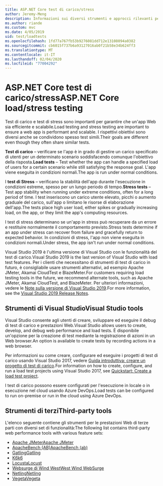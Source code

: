 ```yaml
---
title: ASP.NET Core test di carico/stress
author: Jeremy-Meng
description: Informazioni sui diversi strumenti e approcci rilevanti per test di carico e test di stress ASP.NET Core app.
ms.author: riande
ms.custom: mvc
ms.date: 4/05/2019
uid: test/loadtests
ms.openlocfilehash: 1fd77a767fb53b9276081dd712e13108094a0382
ms.sourcegitcommit: cb6015f737b6a93127016ab0f21b58e34b624ff3
ms.translationtype: MT
ms.contentlocale: it-IT
ms.lasthandoff: 02/04/2020
ms.locfileid: "77004292"
---
```

# <a name="aspnet-core-loadstress-testing"></a><span data-ttu-id="c4d1e-103">ASP.NET Core test di carico/stress</span><span class="sxs-lookup"><span data-stu-id="c4d1e-103">ASP.NET Core load/stress testing</span></span>

<span data-ttu-id="c4d1e-104">Test di carico e test di stress sono importanti per garantire che un'app Web sia efficiente e scalabile.</span><span class="sxs-lookup"><span data-stu-id="c4d1e-104">Load testing and stress testing are important to ensure a web app is performant and scalable.</span></span> <span data-ttu-id="c4d1e-105">I rispettivi obiettivi sono diversi anche se condividono spesso test simili.</span><span class="sxs-lookup"><span data-stu-id="c4d1e-105">Their goals are different even though they often share similar tests.</span></span>

<span data-ttu-id="c4d1e-106">**Test di carico** &ndash; verificare se l'app è in grado di gestire un carico specificato di utenti per un determinato scenario soddisfacendo comunque l'obiettivo della risposta.</span><span class="sxs-lookup"><span data-stu-id="c4d1e-106">**Load tests** &ndash; Test whether the app can handle a specified load of users for a certain scenario while still satisfying the response goal.</span></span> <span data-ttu-id="c4d1e-107">L'app viene eseguita in condizioni normali.</span><span class="sxs-lookup"><span data-stu-id="c4d1e-107">The app is run under normal conditions.</span></span>

<span data-ttu-id="c4d1e-108">I **test di Stress** &ndash; verificano la stabilità dell'app durante l'esecuzione in condizioni estreme, spesso per un lungo periodo di tempo.</span><span class="sxs-lookup"><span data-stu-id="c4d1e-108">**Stress tests** &ndash; Test app stability when running under extreme conditions, often for a long period of time.</span></span> <span data-ttu-id="c4d1e-109">I test inseriscono un carico utente elevato, picchi o aumento graduale del carico, sull'app o limitano le risorse di elaborazione dell'app.</span><span class="sxs-lookup"><span data-stu-id="c4d1e-109">The tests place high user load, either spikes or gradually increasing load, on the app, or they limit the app's computing resources.</span></span>

<span data-ttu-id="c4d1e-110">I test di stress determinano se un'app in stress può recuperare da un errore e restituire normalmente il comportamento previsto.</span><span class="sxs-lookup"><span data-stu-id="c4d1e-110">Stress tests determine if an app under stress can recover from failure and gracefully return to expected behavior.</span></span> <span data-ttu-id="c4d1e-111">In condizioni di stress, l'app non viene eseguita in condizioni normali.</span><span class="sxs-lookup"><span data-stu-id="c4d1e-111">Under stress, the app isn't run under normal conditions.</span></span>

<span data-ttu-id="c4d1e-112">Visual Studio 2019 è l'ultima versione di Visual Studio con le funzionalità del test di carico.</span><span class="sxs-lookup"><span data-stu-id="c4d1e-112">Visual Studio 2019 is the last version of Visual Studio with load test features.</span></span> <span data-ttu-id="c4d1e-113">Per i clienti che necessitano di strumenti di test di carico in futuro, è consigliabile usare strumenti alternativi, ad esempio Apache JMeter, Akamai CloudTest e BlazeMeter.</span><span class="sxs-lookup"><span data-stu-id="c4d1e-113">For customers requiring load testing tools in the future, we recommend alternate tools, such as Apache JMeter, Akamai CloudTest, and BlazeMeter.</span></span> <span data-ttu-id="c4d1e-114">Per ulteriori informazioni, vedere le [Note sulla versione di Visual Studio 2019](/visualstudio/releases/2019/release-notes-v16.0#test-tools).</span><span class="sxs-lookup"><span data-stu-id="c4d1e-114">For more information, see the [Visual Studio 2019 Release Notes](/visualstudio/releases/2019/release-notes-v16.0#test-tools).</span></span>

## <a name="visual-studio-tools"></a><span data-ttu-id="c4d1e-115">Strumenti di Visual Studio</span><span class="sxs-lookup"><span data-stu-id="c4d1e-115">Visual Studio tools</span></span>

<span data-ttu-id="c4d1e-116">Visual Studio consente agli utenti di creare, sviluppare ed eseguire il debug di test di carico e prestazioni Web.</span><span class="sxs-lookup"><span data-stu-id="c4d1e-116">Visual Studio allows users to create, develop, and debug web performance and load tests.</span></span> <span data-ttu-id="c4d1e-117">È disponibile un'opzione per la creazione di test mediante la registrazione di azioni in un Web browser.</span><span class="sxs-lookup"><span data-stu-id="c4d1e-117">An option is available to create tests by recording actions in a web browser.</span></span>

<span data-ttu-id="c4d1e-118">Per informazioni su come creare, configurare ed eseguire i progetti di test di carico usando Visual Studio 2017, vedere [Guida introduttiva: creare un progetto di test di carico](/visualstudio/test/quickstart-create-a-load-test-project?view=vs-2017).</span><span class="sxs-lookup"><span data-stu-id="c4d1e-118">For information on how to create, configure, and run a load test projects using Visual Studio 2017, see [Quickstart: Create a load test project](/visualstudio/test/quickstart-create-a-load-test-project?view=vs-2017).</span></span>

<span data-ttu-id="c4d1e-119">I test di carico possono essere configurati per l'esecuzione in locale o in esecuzione nel cloud usando Azure DevOps.</span><span class="sxs-lookup"><span data-stu-id="c4d1e-119">Load tests can be configured to run on-premise or run in the cloud using Azure DevOps.</span></span>

## <a name="third-party-tools"></a><span data-ttu-id="c4d1e-120">Strumenti di terzi</span><span class="sxs-lookup"><span data-stu-id="c4d1e-120">Third-party tools</span></span>

<span data-ttu-id="c4d1e-121">L'elenco seguente contiene gli strumenti per le prestazioni Web di terze parti con diversi set di funzionalità:</span><span class="sxs-lookup"><span data-stu-id="c4d1e-121">The following list contains third-party web performance tools with various feature sets:</span></span>

* [<span data-ttu-id="c4d1e-122">Apache JMeter</span><span class="sxs-lookup"><span data-stu-id="c4d1e-122">Apache JMeter</span></span>](https://jmeter.apache.org/)
* [<span data-ttu-id="c4d1e-123">ApacheBench (AB)</span><span class="sxs-lookup"><span data-stu-id="c4d1e-123">ApacheBench (ab)</span></span>](https://httpd.apache.org/docs/2.4/programs/ab.html)
* [<span data-ttu-id="c4d1e-124">Gatling</span><span class="sxs-lookup"><span data-stu-id="c4d1e-124">Gatling</span></span>](https://gatling.io/)
* [<span data-ttu-id="c4d1e-125">K6</span><span class="sxs-lookup"><span data-stu-id="c4d1e-125">k6</span></span>](https://k6.io)
* [<span data-ttu-id="c4d1e-126">Locusta</span><span class="sxs-lookup"><span data-stu-id="c4d1e-126">Locust</span></span>](https://locust.io/)
* [<span data-ttu-id="c4d1e-127">Websurge di Wind West</span><span class="sxs-lookup"><span data-stu-id="c4d1e-127">West Wind WebSurge</span></span>](https://websurge.west-wind.com/)
* [<span data-ttu-id="c4d1e-128">Netling</span><span class="sxs-lookup"><span data-stu-id="c4d1e-128">Netling</span></span>](https://github.com/hallatore/Netling)
* [<span data-ttu-id="c4d1e-129">Vegeta</span><span class="sxs-lookup"><span data-stu-id="c4d1e-129">Vegeta</span></span>](https://github.com/tsenart/vegeta)

